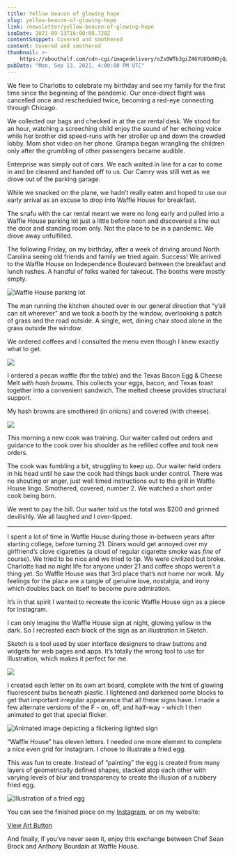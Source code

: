 ```yaml
---
title: Yellow beacon of glowing hope
slug: yellow-beacon-of-glowing-hope
link: /newsletter/yellow-beacon-of-glowing-hope
isoDate: 2021-09-13T16:00:08.720Z
contentSnippet: Covered and smothered
content: Covered and smothered
thumbnail: >-
    https://abouthalf.com/cdn-cgi/imagedelivery/oZs0WTb3giZ46YUUQdHDjQ/78c5a08a-4fc4-41df-9083-7fbf001cb000/width=1200,format=auto
pubDate: "Mon, Sep 13, 2021, 4:00:08 PM UTC"
---
```


We flew to Charlotte to celebrate my birthday and see my family for the first time since the beginning of the pandemic. Our once-direct flight was cancelled once and rescheduled twice, becoming a red-eye connecting through Chicago.

We collected our bags and checked in at the car rental desk. We stood for an hour, watching a screeching child enjoy the sound of her echoing voice while her brother did speed-runs with her stroller up and down the crowded lobby. Mom shot video on her phone. Grampa began wrangling the children only after the grumbling of other passengers became audible.

Enterprise was simply out of cars. We each waited in line for a car to come in and be cleaned and handed off to us. Our Camry was still wet as we drove out of the parking garage.

While we snacked on the plane, we hadn’t really eaten and hoped to use our early arrival as an excuse to drop into Waffle House for breakfast.

The snafu with the car rental meant we were no long early and pulled into a Waffle House parking lot just a little before noon and discovered a line out the door and standing room only. Not the place to be in a pandemic. We drove away unfulfilled.

The following Friday, on my birthday, after a week of driving around North Carolina seeing old friends and family we tried again. Success! We arrived to the Waffle House on Independence Boulevard between the breakfast and lunch rushes. A handful of folks waited for takeout. The booths were mostly empty.

![Waffle House parking lot](https://abouthalf.com/cdn-cgi/imagedelivery/oZs0WTb3giZ46YUUQdHDjQ/1f1326ad-f54a-484f-a100-9af01baf4b00/width=1200,format=auto "Waffle House parking lot")

The man running the kitchen shouted over in our general direction that “y’all can sit wherever” and we took a booth by the window, overlooking a patch of grass and the road outside. A single, wet, dining chair stood alone in the grass outside the window.

We ordered coffees and I consulted the menu even though I knew exactly what to get.

![](https://abouthalf.com/cdn-cgi/imagedelivery/oZs0WTb3giZ46YUUQdHDjQ/2100f60e-76ac-4288-be1b-14631c91f000/width=1200,format=auto)

I ordered a pecan waffle (for the table) and the Texas Bacon Egg & Cheese Melt _with hash browns._ This collects your eggs, bacon, and Texas toast together into a convenient sandwich. The melted cheese provides structural support.

My hash browns are smothered (in onions) and covered (with cheese).

![](https://abouthalf.com/cdn-cgi/imagedelivery/oZs0WTb3giZ46YUUQdHDjQ/166f7f2e-9876-4822-f2d9-5cbbdaf13d00/width=1200,format=auto)

This morning a new cook was training. Our waiter called out orders and guidance to the cook over his shoulder as he refilled coffee and took new orders.

The cook was fumbling a bit, struggling to keep up. Our waiter held orders in his head until he saw the cook had things back under control. There was no shouting or anger, just well timed instructions out to the grill in Waffle House lingo. Smothered, covered, number 2. We watched a short order cook being born.

We went to pay the bill. Our waiter told us the total was $200 and grinned devilishly. We all laughed and I over-tipped.

---

I spent a lot of time in Waffle House during those in-between years after starting college, before turning 21. Diners would get annoyed over my girlfriend’s clove cigarettes (a cloud of regular cigarette smoke was _fine_ of course). We tried to be nice and we tried to tip. We were civilized but broke. Charlotte had no night life for anyone under 21 and coffee shops weren’t a thing yet. So Waffle House was that 3rd place that’s not home nor work. My feelings for the place are a tangle of genuine love, nostalgia, and irony which doubles back on itself to become pure admiration.

It’s in that spirit I wanted to recreate the iconic Waffle House sign as a piece for Instagram.

I can only imagine the Waffle House sign at night, glowing yellow in the dark. So I recreated each block of the sign as an illustration in Sketch.

Sketch is a tool used by user interface designers to draw buttons and widgets for web pages and apps. It’s totally the wrong tool to use for Illustration, which makes it perfect for me.

![](https://abouthalf.com/cdn-cgi/imagedelivery/oZs0WTb3giZ46YUUQdHDjQ/d7c50d01-7f44-47c4-3032-464a7c885600/width=1200,format=auto)

I created each letter on its own art board, complete with the hint of glowing fluorescent bulbs beneath plastic. I lightened and darkened some blocks to get that important irregular appearance that all these signs have. I made a few alternate versions of the F - on, off, and half-way - which I then animated to get that special flicker.

![Animated image depicting a flickering lighted sign](https://abouthalf.com/cdn-cgi/imagedelivery/oZs0WTb3giZ46YUUQdHDjQ/7c5a6e70-3673-4cb4-c189-90a1a98e1800/width=1200,format=auto "Animated image depicting a flickering lighted sign")

“Waffle House” has eleven letters. I needed one more element to complete a nice even grid for Instagram. I chose to illustrate a fried egg.

This was fun to create. Instead of “painting” the egg is created from many layers of geometrically defined shapes, stacked atop each other with varying levels of blur and transparency to create the illusion of a rubbery fried egg.

![Illustration of a fried egg](https://abouthalf.com/cdn-cgi/imagedelivery/oZs0WTb3giZ46YUUQdHDjQ/f7145cc6-150c-4cee-ad07-554b3c3efb00/width=1200,format=auto "Illustration of a fried egg")

You can see the finished piece on my [Instagram](https://www.instagram.com/abouthalf/), or on my website:

[View Art Button](https://abouthalf.com/p/2021/09/12)

And finally, if you’ve never seen it, enjoy this exchange between Chef Sean Brock and Anthony Bourdain at Waffle House.
